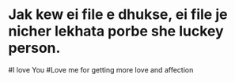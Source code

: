 # Jak kew ei file e dhukse, ei file je nicher lekhata porbe she luckey person.

#I love You
#Love me for getting more love and affection
